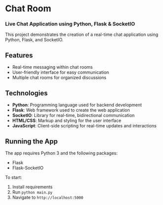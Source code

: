 # Chat Room

### Live Chat Application using Python, Flask & SocketIO

This project demonstrates the creation of a real-time chat application using Python, Flask, and SocketIO.

## Features

- Real-time messaging within chat rooms
- User-friendly interface for easy communication  
- Multiple chat rooms for organized discussions

## Technologies

- **Python**: Programming language used for backend development
- **Flask**: Web framework used to create the web application
- **SocketIO**: Library for real-time, bidirectional communication
- **HTML/CSS**: Markup and styling for the user interface
- **JavaScript**: Client-side scripting for real-time updates and interactions

## Running the App

The app requires Python 3 and the following packages:

- Flask
- Flask-SocketIO

To start:

1. Install requirements
2. Run `python main.py`
3. Navigate to `http://localhost:5000`
